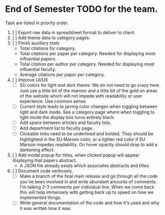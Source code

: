 # End of Semester TODO for the team.

Task are listed in priority order.

1. [ ] Export raw data in spreadsheet format to deliver to client.  
2. [ ] Add theme data to category pages.
3. [ ] Finish auxillary stats
   - Total citations for category.
   - Total citations per paper per category. Needed for displaying most influential papers.
   - Total citation per author per category. Needed for displaying most influential faculty.
   - Average citations per paper per category.
4. [ ] Improve UI/UX
   - [ ] SU colors for light and dark theme. We do not need to go crazy here. Just use a little bit of the maroon and a little bit of the gold on areas of the website which will not impede with readability or user experience. Use common sense.
   - [ ] Current style leads to jarring color changes when toggling between light and dark mode. See a category page where when toggling to light mode the display box turns entirely black.
   - [ ] Add space between articles and faculty lists.
   - [ ] Add department list to faculty page.
   - [ ] Clickable links need to be underlined and bolded. They should be highlighted in the SU Maroon color, or a lighter red color if SU Maroon impedes readability. On hover opacity should drop to add a darkening effect.
5. [ ] Add modal popup for titles, when clicked popup will appear displaying that papers abstract.
   - A JSON file already exists which associates abstracts and titles.
6. [ ] Document code verbosely. 
   - [ ] Make a branch of the final main release and go through all the code you've been involved in and write abundant amounts of comments. I'm talking 2-3 comments per individual line. When we come back this will help immensely with getting back up to speed on how we implemented things.
   - [ ] Write general documentation of the code and how it's used and why it was written how it was.